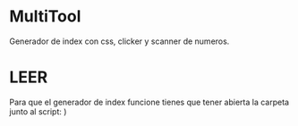 # MultiTool
Generador de index con css, clicker y scanner de numeros.
# LEER
Para que el generador de index funcione tienes que tener abierta la carpeta junto al script: )
